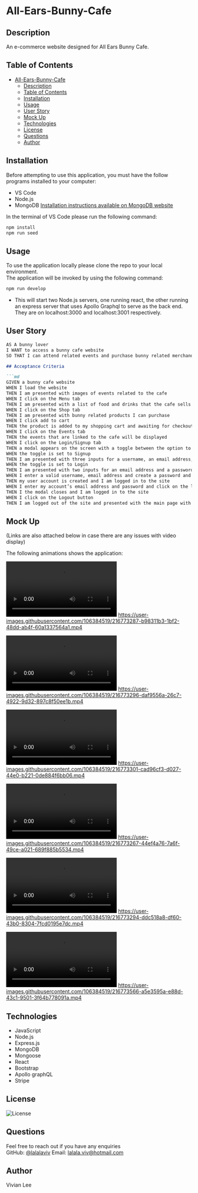 # All-Ears-Bunny-Cafe

## Description

An e-commerce website designed for All Ears Bunny Cafe. 

## Table of Contents
- [All-Ears-Bunny-Cafe](#all-ears-bunny-cafe)
  - [Description](#description)
  - [Table of Contents](#table-of-contents)
  - [Installation](#installation)
  - [Usage](#usage)
  - [User Story](#user-story)
  - [Mock Up](#mock-up)
  - [Technologies](#technologies)
  - [License](#license)
  - [Questions](#questions)
  - [Author](#author)


## Installation 

  Before attempting to use this application, you must have the follow programs installed to your computer: 

  - VS Code
  - Node.js
  - MongoDB [Installation instructions available on MongoDB website](https://www.mongodb.com/docs/manual/installation/)
  
  In the terminal of VS Code please run the following command: 
  ```bash
npm install 
npm run seed
```

## Usage

 To use the application locally please clone the repo to your local environment.
 <br/>
 The application will be invoked by using the following command:

  ```bash
npm run develop
```

- This will start two Node.js servers, one running react, the other running an express server that uses Apollo Graphql to serve as the back end. They are on localhost:3000 and localhost:3001 respectively.


## User Story

```md
AS A bunny lover
I WANT to access a bunny cafe website 
SO THAT I can attend related events and purchase bunny related merchandise

## Acceptance Criteria

```md
GIVEN a bunny cafe website
WHEN I load the website 
THEN I am presented with images of events related to the cafe
WHEN I click on the Menu tab
THEN I am presented with a list of food and drinks that the cafe sells 
WHEN I click on the Shop tab
THEN I am presented with bunny related products I can purchase 
WHEN I click add to cart
THEN the product is added to my shopping cart and awaiting for checkout
WHEN I click on the Events tab 
THEN the events that are linked to the cafe will be displayed
WHEN I click on the Login/Signup tab
THEN a modal appears on the screen with a toggle between the option to log in or sign up 
WHEN the toggle is set to Signup
THEN I am presented with three inputs for a username, an email address, and a password, and signup button
WHEN the toggle is set to Login
THEN I am presented with two inputs for an email address and a password and login button
WHEN I enter a valid username, email address and create a password and click on the signup button
THEN my user account is created and I am logged in to the site
WHEN I enter my account’s email address and password and click on the login button
THEN I the modal closes and I am logged in to the site
WHEN I click on the Logout button
THEN I am logged out of the site and presented with the main page with images related to the cafe
```

## Mock Up

(Links are also attached below in case there are any issues with video display)

The following animations shows the application:

![Main Page of webpage](https://user-images.githubusercontent.com/106384519/216773287-b98311b3-1bf2-48dd-ab4f-60a1337564a1.mp4)
https://user-images.githubusercontent.com/106384519/216773287-b98311b3-1bf2-48dd-ab4f-60a1337564a1.mp4

![Viewing the menu](https://user-images.githubusercontent.com/106384519/216773296-daf9556a-26c7-4922-9d32-897c8f50ee1b.mp4)
https://user-images.githubusercontent.com/106384519/216773296-daf9556a-26c7-4922-9d32-897c8f50ee1b.mp4

![Selecting and purchasing goods](https://user-images.githubusercontent.com/106384519/216773301-cad96cf3-d027-44e0-b221-0de884f6bb06.mp4)
https://user-images.githubusercontent.com/106384519/216773301-cad96cf3-d027-44e0-b221-0de884f6bb06.mp4

![Browsing events](https://user-images.githubusercontent.com/106384519/216773267-44ef4a76-7a6f-49ce-a021-689f885b5534.mp4)
https://user-images.githubusercontent.com/106384519/216773267-44ef4a76-7a6f-49ce-a021-689f885b5534.mp4

![Login/Signup](https://user-images.githubusercontent.com/106384519/216773294-ddc518a8-df60-43b0-8304-7fcd0195e7dc.mp4)
https://user-images.githubusercontent.com/106384519/216773294-ddc518a8-df60-43b0-8304-7fcd0195e7dc.mp4

![Mobile version](https://user-images.githubusercontent.com/106384519/216773566-a5e3595a-e88d-43c1-9501-3f64b778091a.mp4)
https://user-images.githubusercontent.com/106384519/216773566-a5e3595a-e88d-43c1-9501-3f64b778091a.mp4

## Technologies
- JavaScript
- Node.js
- Express.js
- MongoDB
- Mongoose
- React
- Bootstrap
- Apollo graphQL
- Stripe

## License 
![License](https://img.shields.io/github/license/lalalaviv/all-ears-bunny-cafe)

## Questions

  Feel free to reach out if you have any enquiries
  <br/>
  GitHub: [@lalalaviv](https://github.com/lalalaviv)
  Email: lalala.viv@hotmail.com


## Author

  Vivian Lee